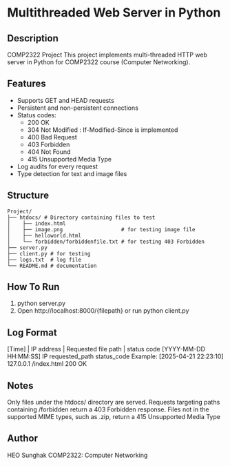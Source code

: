# Multithreaded Web Server in Python

## Description

COMP2322 Project
This project implements multi-threaded HTTP web server in Python for COMP2322 course (Computer Networking).

## Features
- Supports GET and HEAD requests
- Persistent and non-persistent connections
- Status codes:
    - 200 OK
    - 304 Not Modified : If-Modified-Since is implemented
    - 400 Bad Request
    - 403 Forbidden
    - 404 Not Found
    - 415 Unsupported Media Type
- Log audits for every request
- Type detection for text and image files

## Structure

```
Project/ 
├── htdocs/ # Directory containing files to test
│    ├── index.html          
│    ├── image.png                   # for testing image file
│    ├── helloworld.html           
│    └── forbidden/forbiddenfile.txt # for testing 403 Forbidden
├── server.py 
├── client.py # for testing
├── logs.txt  # log file
└── README.md # documentation
```

## How To Run
1. python server.py
2. Open http://localhost:8000/{filepath} or run python client.py

## Log Format
[Time] | IP address | Requested file path | status code
[YYYY-MM-DD HH:MM:SS] IP requested_path status_code
Example: [2025-04-21 22:23:10] 127.0.0.1 /index.html 200 OK

## Notes
Only files under the htdocs/ directory are served.
Requests targeting paths containing /forbidden return a 403 Forbidden response.
Files not in the supported MIME types, such as .zip, return a 415 Unsupported Media Type

## Author
HEO Sunghak
COMP2322: Computer Networking
